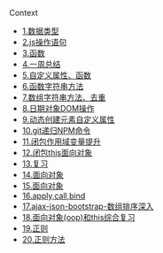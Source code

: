 Context
- [1.数据类型](1.数据类型.md)
- [2.js操作语句](2.js操作语句.md)
- [3.函数](3.函数.md)
- [4.一周总结](4.一周总结.md)
- [5.自定义属性、函数](5.自定义属性、函数.md)
- [6.函数字符串方法](6.函数字符串方法.md)
- [7.数组字符串方法、去重](7.数组字符串方法、去重.md)
- [8.日期对象DOM操作](8.日期对象DOM操作.md)
- [9.动态创建元素自定义属性](9.动态创建元素自定义属性.md)
- [10.git递归NPM命令](10.git递归npm命令.md)
- [11.闭包作用域变量提升](11.闭包作用域变量提升.md)
- [12.闭包this面向对象](12.闭包this面向对象.md)
- [13.复习](13.复习.md)
- [14.面向对象](14.面向对象.md)
- [15.面向对象](15.面向对象.md)
- [16.apply,call,bind](16.apply,call,bind.md)
- [17.ajax-json-bootstrap-数组排序深入](17.ajax-json-bootstrap-数组排序深入.md)
- [18.面向对象(oop)和this综合复习](18.面向对象(oop)和this综合复习.md)
- [19.正则](19.正则.md)
- [20.正则方法](20.正则方法.md)

